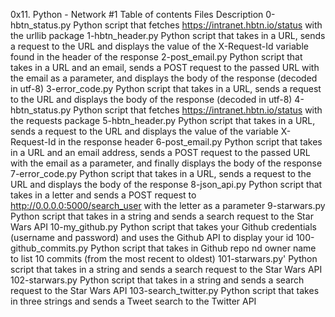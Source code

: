 0x11. Python - Network #1 Table of contents Files Description 0-hbtn_status.py Python script that fetches https://intranet.hbtn.io/status with the urllib package 1-hbtn_header.py Python script that takes in a URL, sends a request to the URL and displays the value of the X-Request-Id variable found in the header of the response 2-post_email.py Python script that takes in a URL and an email, sends a POST request to the passed URL with the email as a parameter, and displays the body of the response (decoded in utf-8) 3-error_code.py Python script that takes in a URL, sends a request to the URL and displays the body of the response (decoded in utf-8) 4-hbtn_status.py Python script that fetches https://intranet.hbtn.io/status with the requests package 5-hbtn_header.py Python script that takes in a URL, sends a request to the URL and displays the value of the variable X-Request-Id in the response header 6-post_email.py Python script that takes in a URL and an email address, sends a POST request to the passed URL with the email as a parameter, and finally displays the body of the response 7-error_code.py Python script that takes in a URL, sends a request to the URL and displays the body of the response 8-json_api.py Python script that takes in a letter and sends a POST request to http://0.0.0.0:5000/search_user with the letter as a parameter 9-starwars.py Python script that takes in a string and sends a search request to the Star Wars API 10-my_github.py Python script that takes your Github credentials (username and password) and uses the Github API to display your id 100-github_commits.py Python script that takes in Github repo nd owner name to list 10 commits (from the most recent to oldest) 101-starwars.py' Python script that takes in a string and sends a search request to the Star Wars API 102-starwars.py Python script that takes in a string and sends a search request to the Star Wars API 103-search_twitter.py Python script that takes in three strings and sends a Tweet search to the Twitter API
